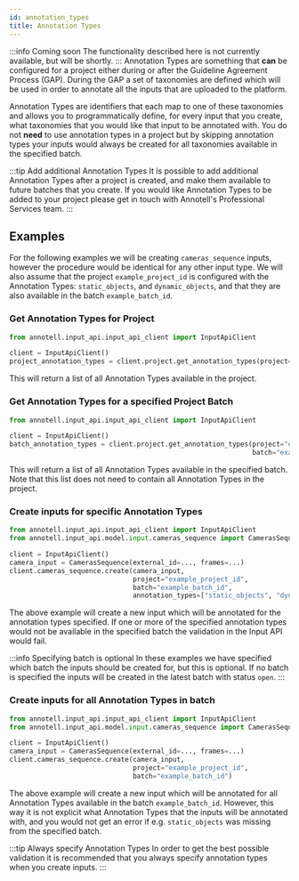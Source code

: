 ```yaml
---
id: annotation_types
title: Annotation Types
---
```


:::info Coming soon
The functionality described here is not currently available, but will be shortly.
:::
Annotation Types are something that **can** be configured for a project either during or after 
the Guideline Agreement Process (GAP). During the GAP a set of taxonomies are defined
which will be used in order to annotate all the inputs that are uploaded to the platform.

Annotation Types are identifiers that each map to one of these taxonomies and allows you
to programmatically define, for every input that you create, what taxonomies that you
would like that input to be annotated with. You do not **need** to use annotation types
in a project but by skipping annotation types your inputs would always be created for all
taxonomies available in the specified batch.

:::tip Add additional Annotation Types
It is possible to add additional Annotation Types after a project is created, and 
make them available to future batches that you create. If you would like Annotation
Types to be added to your project please get in touch with Annotell's Professional
Services team.
:::

## Examples
For the following examples we will be creating `cameras_sequence` inputs, however the
procedure would be identical for any other input type. We will also assume that the
project `example_project_id` is configured with the Annotation Types:
`static_objects`, and `dynamic_objects`, and that they are also available in the batch
`example_batch_id`.

### Get Annotation Types for Project
```python
from annotell.input_api.input_api_client import InputApiClient

client = InputApiClient()
project_annotation_types = client.project.get_annotation_types(project="example_project_id")
```
This will return a list of all Annotation Types available in the project.

### Get Annotation Types for a specified Project Batch
```python
from annotell.input_api.input_api_client import InputApiClient

client = InputApiClient()
batch_annotation_types = client.project.get_annotation_types(project="example_project_id",
                                                             batch="example_batch_id")
```
This will return a list of all Annotation Types available in the specified batch. 
Note that this list does not need to contain all Annotation Types in the project.

### Create inputs for specific Annotation Types
```python
from annotell.input_api.input_api_client import InputApiClient
from annotell.input_api.model.input.cameras_sequence import CamerasSequence

client = InputApiClient()
camera_input = CamerasSequence(external_id=..., frames=...)
client.cameras_sequence.create(camera_input,
                               project="example_project_id",
                               batch="example_batch_id",
                               annotation_types=["static_objects", "dynamic_objects"])
```
The above example will create a new input which will be annotated for the annotation 
types specified. If one or more of the specified annotation types would not be available
in the specified batch the validation in the Input API would fail. 

:::info Specifying batch is optional
In these examples we have specified which batch the inputs should be created for, but this is optional. If 
no batch is specified the inputs will be created in the latest batch with status `open`. 
:::

### Create inputs for all Annotation Types in batch
```python
from annotell.input_api.input_api_client import InputApiClient
from annotell.input_api.model.input.cameras_sequence import CamerasSequence

client = InputApiClient()
camera_input = CamerasSequence(external_id=..., frames=...)
client.cameras_sequence.create(camera_input,
                               project="example_project_id",
                               batch="example_batch_id")
```
The above example will create a new input which will be annotated for all Annotation
Types available in the batch `example_batch_id`. However, this way it is not explicit
what Annotation Types that the inputs will be annotated with, and you would not get an
error if e.g. `static_objects` was missing from the specified batch. 

:::tip Always specify Annotation Types
In order to get the best possible validation it is recommended that you always
specify annotation types when you create inputs.
:::
